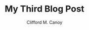---
layout: ../../layouts/MarkdownPostLayout.astro
title: 'My Third Blog Post'
pubDate: 2022-07-15
description: "I had some challenges, but asking in the community really helped! It wasn't always smooth sailing, but I'm enjoying building with Astro. And, the [Discord community](https://astro.build/chat) is really friendly and helpful!"
author: 'Clifford M. Canoy'
image:
  url: 'https://docs.astro.build/assets/rays.webp'
  alt: 'The Astro logo on a dark background with rainbow rays.'
tags: ["astro", "learning in public", "setbacks", "community"]
icon: "🌈"
summary: [
  "This week brought a few bumps in the road, but they turned into valuable learning moments. 🌈",
  "I ran into some confusion while trying to structure components, but instead of giving up, I reached out to the Astro Discord Community. Everyone was incredibly helpful and supportive. It’s reassuring to know that I’m not learning alone — and setbacks are just part of the journey!"
]
---